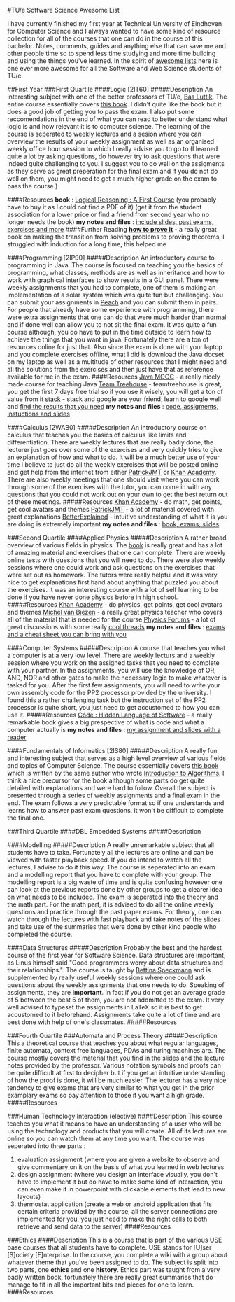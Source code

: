 #TU/e Software Science Awesome List

I have currently finished my first year at Technical University of Eindhoven for Computer Science and I always wanted to have some kind of resource collection for all of the courses that one can do in the course of this bachelor. Notes, comments, guides and anything else that can save me and other people time so to spend less time studying and more time building and using the things you've learned. In the spirit of [awesome lists](https://github.com/sindresorhus/awesome) here is one ever more awesome for all the Software and Web Science students of TU/e.

##First Year 
###First Quartile
####Logic [2IT60]
#####Description
An interesting subject with one of the better professors of TU/e, [Bas Luttik](http://www.win.tue.nl/~luttik/). The entire course essentially covers [this book](https://www.goodreads.com/book/show/2267998.Logical_Reasoning). I didn't quite like the book but it does a good job of getting you to pass the exam. I also put some reccomendations in the end of what you can read to better understand what logic is and how relevant it is to computer science. The learning of the course is seperated to weekly lectures and a sesion where you can overview the results of your weekly assignment as well as an organised weekly office hour session to which I really advise you to go to (I learned quite a lot by asking questions, do however try to ask questions that were indeed quite challenging to you. I suggest you to do well on the assigments as they serve as great preperation for the final exam and if you do not do well on them, you might need to get a much higher grade on the exam to pass the course.)

####Resources
**book** : [Logical Reasoning : A First Course](https://www.goodreads.com/book/show/2267998.Logical_Reasoning) (you probably have to buy it as I could not find a PDF of it) (get it from the student association for a lower price or find a friend from second year who no longer needs the book)
**my notes and files** : [include slides, past exams, exercises and more](https://infinit.io/_/3kMJbQV)
####Further Reading
[**how to prove it**](https://www.goodreads.com/book/show/739735.How_to_Prove_It) - a really great book on making the transition from solving problems to proving theorems, I struggled with induction for a long time, this helped me


####Programming [2IP90]
#####Description
An introductory course to programming in Java. The course is focused on teaching you the basics of programming, what classes, methods are as well as inheritance and how to work with graphical interfaces to show results in a GUI panel. There were weekly assignments that you had to complete, one of them is making an implementation of a solar system which was quite fun but challenging. You can submit your assignments in [Peach](https://peach.win.tue.nl) and you can submit them in pairs. For people that already have some experience with programming, there were extra assignments that one can do that were much harder than normal and if done well can allow you to not sit the final exam. It was quite a fun course although, you do have to put in the time outside to learn how to achieve the things that you want in java. Fortunately there are a ton of resources online for just that. Also since the exam is done with your laptop and you complete exercises offline, what I did is download the Java docset on my laptop as well as a multitude of other resources that I might need and all the solutions from the exercises and then just have that as reference available for me in the exam.
####Resources
[Java MOOC](http://mooc.fi/courses/2013/programming-part-1/) - a really nicely made course for teaching Java
[Team Treehouse](https://teamtreehouse.com/tracks/learn-java) - teamtreehouse is great, you get the first 7 days free trial so if you use it wisely, you will get a ton of value from it
[stack](http://stackoverflow.com/) - stack and google are your friend, learn to google well and [find the results that you need](https://xkcd.com/979/)
**my notes and files** : [code, assigments, instuctions and slides](https://infinit.io/_/37QUezc) 


####Calculus [2WAB0]
#####Description
An introductory course on calculus that teaches you the basics of calculus like limits and differentiation. There are weekly lectures that are really badly done, the lecturer just goes over some of the exercises and very quickly tries to give an explanation of how and what to do. It will be a much better use of your time I believe to just do all the weekly exercises that will be posted online and get help from the internet from either [PatrickJMT](http://patrickjmt.com) or [Khan Academy](https://www.khanacademy.org/). There are also weekly meetings that one should visit where you can work through some of the exercises with the tutor, you can come in with any questions that you could not work out on your own to get the best return out of these meetings.
#####Resources
[Khan Academy](https://www.khanacademy.org) - do math, get points, get cool avatars and themes
[PatrickJMT](http://patrickjmt.com) - a lot of material covered with great explanations
[BetterExplained](http://betterexplained.com/calculus/) - intuitive understanding of what it is you are doing is extremely important
**my notes and files** : [book, exams, slides](https://infinit.io/_/9kbJKwm) 


###Second Quartile
####Applied Physics
#####Description
A rather broad overview of various fields in physics. The [book](https://www.goodreads.com/book/show/10009608-university-physics-with-modern-physics) is really great and has a lot of amazing material and exercises that one can complete. There are weekly online tests with questions that you will need to do. There were also weekly sessions where one could work and ask questions on the exercises that were set out as homework. The tutors were really helpful and it was very nice to get explanations first hand about anything that puzzled you about the exercises. It was an interesting course with a lot of self learning to be done if you have never done physics before in high school.
#####Resources
[Khan Academy](https://www.khanacademy.org) - do physics, get points, get cool avatars and themes
[Michel van Biezen](https://www.youtube.com/c/michelvanbiezen/playlists) - a really great physics teacher who covers all of the material that is needed for the course
[Physics Forums](https://www.physicsforums.com/) - a lot of great discussions with some really [cool threads](https://www.physicsforums.com/threads/physics-learning-resources.825111/)
**my notes and files** : [exams and a cheat sheet you can bring with you](https://infinit.io/_/NKwagbE)

####Computer Systems
#####Description
A course that teaches you what a computer is at a very low level. There are weekly lecturs and a weekly session where you work on the assigned tasks that you need to complete with your partner. In the assignments, you will use the knowledge of OR, AND, NOR and other gates to make the necessary logic to make whatever is tasked for you. After the first few assignments, you will need to write your own assembly code for the PP2 processor provided by the university. I found this a rather challenging task but the instruction set of the PP2 processor is quite short, you just need to get accustomed to how you can use it.
#####Resources
[Code : Hidden Language of Software](https://www.goodreads.com/book/show/44882.Code) - a really remarkable book gives a big prespective of what is code and what a computer actually is
**my notes and files** : [my assignment and slides with a reader](https://infinit.io/_/36Az4uy)

####Fundamentals of Informatics [2IS80]
#####Description
A really fun and interesting subject that serves as a high level overview of various fields and topics of Computer Science. The course essentially covers [this book](https://www.goodreads.com/book/show/17809497-algorithms-unlocked) which is written by the same author who wrote [Introduction to Algorithms](https://www.goodreads.com/book/show/108986.Introduction_to_Algorithms). I think a nice precursor for the book although some parts do get quite detailed with explanations and were hard to follow. Overall the subject is presented through a series of weekly assignments and a final exam in the end. The exam follows a very predictable format so if one understands and learns how to answer past exam questions, it won't be difficult to complete the final one.


###Third Quartile
####DBL Embedded Systems
#####Description

####Modelling
#####Description
A really unremarkable subject that all students have to take. Fortunately all the lectures are online and can be viewed with faster playback speed. If you do intend to watch all the lectures, I advise to do it this way. The course is seperated into an exam and a modelling report that you have to complete with your group. The modelling report is a big waste of time and is quite confusing however one can look at the previous reports done by other groups to get a clearer idea on what needs to be included. The exam is seperated into the theory and the math part. For the math part, it is advised to do all the online weekly questions and practice through the past paper exams. For theory, one can watch through the lectures with fast playback and take notes of the slides and take use of the summaries that were done by other kind people who completed the course.

####Data Structures
#####Description
Probably the best and the hardest course of the first year for Software Science. Data structures are important, as Linus himself said "Good programmers worry about data structures and their relationships.". The course is taught by [Bettina Speckmann](http://www.win.tue.nl/~speckman/) and is supplemented by really useful weekly sessions where one could ask questions about the weekly assignments that one needs to do. Speaking of assignments, they are **important**. In fact if you do not get an average grade of 5 between the best 5 of them, you are not addmitted to the exam. It very well advised to typeset the assignments in LaTeX so it is best to get accustomed to it beforehand. Assignments take quite a lot of time and are best done with help of one's classmates.
#####Resources

###Fourth Quartile
###Automata and Process Theory
#####Description
This a theoretical course that teaches you about what regular languages, finite automata, context free languages, PDAs and turing machines are. The course mostly covers the material that you find in the slides and the lecture notes provided by the professor. Various notation symbols and proofs can be quite difficult at first to decipher but if you get an intuitive understanding of how the proof is done, it will be much easier. The lecturer has a very nice tendency to give exams that are very similar to what you get in the prior examplary exams so pay attention to those if you want a high grade. 
#####Resources

###Human Technology Interaction (elective)
####Description
This course teaches you what it means to have an understanding of a user who will be using the technology and products that you will create. All of its lectures are online so you can watch them at any time you want. The course was seperated into three parts : 
1. evaluation assignment (where you are given a website to observe and give commentary on it on the basis of what you learned in web lectures
2. design assignment (where you design an interface visually, you don't have to implement it but do have to make some kind of interaction, you can even make it in powerpoint with clickable elements that lead to new layouts)
3. thermostat application (create a web or android application that fits certain criteria provided by the course, all the server connections are implemented for you, you just need to make the right calls to both retrieve and send data to the server)
####Resources

###Ethics
####Description
This is a course that is part of the various USE base courses that all students have to complete. USE stands for [U]ser [S]ociety [E]nterprise. In the course, you complete a wiki with a group about whatever theme that you've been assigned to do. The subject is split into two parts, one **ethics** and one **history**. Ethics part was taught from a very badly written book, fortunately there are really great summaries that do manage to fit in all the important bits and pieces for one to learn.
####Resources


